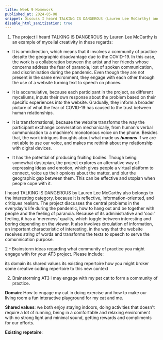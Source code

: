 ```yaml
---
title: Week 9 Homework 
published_at: 2024-05-08
snippet: Discuss I heard TALKING IS DANGEROUS (Lauren Lee McCarthy) and brainstorm AT3
disable_html_sanitization: true
---
```


1. The project I heard TALKING IS DANGEROUS by Lauren Lee McCarthy is an example of mycelial creativity in these regards:

- It is omnidirection, which means that it involves a community of practice despite the geographic disadvantage due to the COVID-19. In this case, the work is a collaboration between the artist and her friends whose concerns address the fear of paranoia, lost of spoken communication, and discrimination during the pandemic. Even though they are not present in the same environment, they engage with each other through the use of a website turning text to speech on phones.

- It is accumulative, because each participant in the project, as different myceliums, inputs their own response about the problem based on their specific experiences into the website. Gradually, they inform a broader picture of what the fear of COVID-19 has caused to the trust between human relationships.

- It is transformational, because the website transforms the way the participant exchange conversation mechanically, from human's verbal communication to a machine's monotonous voice on the phone. Besides that, the work intrigues thoughts about what made us ***humans*** if we are not able to use our voice, and makes me rethink about my relationship with digital devices.

- It has the potential of producing fruiting bodies. Though being somewhat dystopian, the project explores an alternative way of expressing ideas and emotion, which gives people a virtual platform to connect, voice up their opnions about the matter, and blur the geographic gap between them. This can be effective and utopian when people cope with it.

I heard TALKING IS DANGEROUS by Lauren Lee McCarthy also belongs to the interesting category, because it is reflective, information-oriented, and critiques realism. The project discusses the central problems in the everyday's life during the pandemic, how to hang out and be together with people and the feeling of paranoia. Because of its administrative and 'cool' feeling, it has a 'mereness' quality, which toggle between interesting and boring depending on the viewer. It also involves circulation of information, an important characteristic of interesting, in the way that the website receives string of words and transforms the texts to speech to serve the comunnication purpose.

2 - Brainstorm ideas regarding what community of practice you might engage with for your AT3 project.  Please include:

its domain
its shared values
its existing repertoire
how you might broker some creative coding repertoire to this new context

2. Brainstorming AT3
I may engage with my pet cat to form a community of practice.

**Domain**: How to engage my cat in doing exercise and how to make our living room a fun interactive playground for my cat and me.

**Shared values**: we both enjoy staying indoors, doing activities that doesn't require a lot of running, being in a comfortable and relaxing environment with no strong light and  minimal sound, getting rewards and compliments for our efforts.

**Existing repetoire**: 


